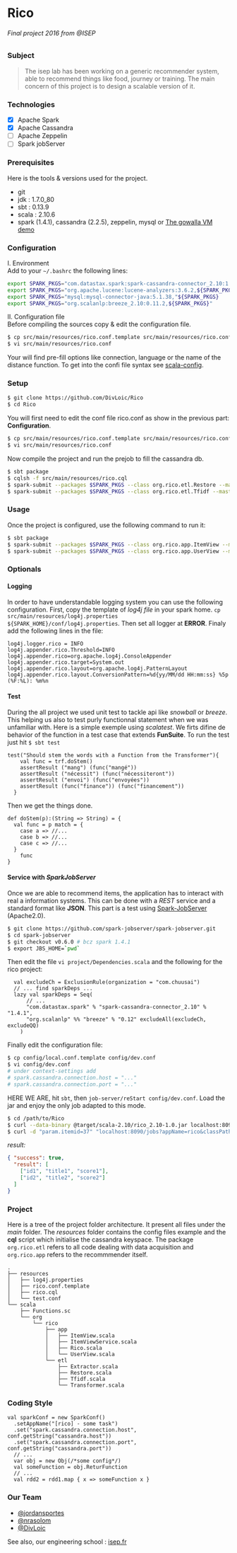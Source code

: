 # Rico
###### Final project 2016 from @ISEP

### Subject
>The isep lab has been working on a generic recommender system, able to recommend
>things like food, journey or training. The main concern of this project is to design a scalable version of it.

### Technologies
- [X] Apache Spark
- [X] Apache Cassandra
- [ ] Apache Zeppelin
- [ ] Spark jobServer

### Prerequisites
Here is the tools & versions used for the project.
- git
- jdk   : 1.7.0_80
- sbt   : 0.13.9
- scala : 2.10.6
- spark (1.4.1), cassandra (2.2.5), zeppelin, mysql or
[The gowalla VM demo](https://github.com/natalinobusa/gowalla-spark-demo)


### Configuration
I. Environment      
Add to your `~/.bashrc` the following lines:
```sh
export SPARK_PKGS="com.datastax.spark:spark-cassandra-connector_2.10:1.4.1"
export SPARK_PKGS="org.apache.lucene:lucene-analyzers:3.6.2,${SPARK_PKGS}"
export SPARK_PKGS="mysql:mysql-connector-java:5.1.38,"${SPARK_PKGS}
export SPARK_PKGS="org.scalanlp:breeze_2.10:0.11.2,${SPARK_PKGS}"
```
II. Configuration file      
Before compiling the sources copy & edit the configuration file.
```bash
$ cp src/main/resources/rico.conf.template src/main/resources/rico.conf
$ vi src/main/resources/rico.conf
```
Your will find pre-fill options like connection, language or the name of the distance function. To get into the confi file
syntax see [scala-config](https://github.com/typesafehub/config).

### Setup

```bash
$ git clone https://github.com/DivLoic/Rico
$ cd Rico
```

You will first need to edit the conf file rico.conf as show in the previous part: **Configuration**.
```bash
$ cp src/main/resources/rico.conf.template src/main/resources/rico.conf
$ vi src/main/resources/rico.conf
```

Now compile the project and run the prejob to fill the cassandra db.
```bash
$ sbt package
$ cqlsh -f src/main/resources/rico.cql
$ spark-submit --packages $SPARK_PKGS --class org.rico.etl.Restore --master <your-master> /path/to/jar
$ spark-submit --packages $SPARK_PKGS --class org.rico.etl.Tfidf --master <your-master> /path/to/jar
```
### Usage       
Once the project is configured, use the following command to run it:
```bash
$ sbt package
$ spark-submit --packages $SPARK_PKGS --class org.rico.app.ItemView --master <your-master> /path/to/jar <id item>
$ spark-submit --packages $SPARK_PKGS --class org.rico.app.UserView --master <your-master> /path/to/jar <id user>
```

### Optionals

#### Logging
In order to have understandable logging system you can use the following
configuration. First, copy the template of *log4j file* in your spark home.
`cp src/main/resources/log4j.properties ${SPARK_HOME}/conf/log4j.properties`.
Then set all logger at **ERROR**. Finaly add the following lines in the file:
```properties
log4j.logger.rico = INFO
log4j.appender.rico.Threshold=INFO
log4j.appender.rico=org.apache.log4j.ConsoleAppender
log4j.appender.rico.target=System.out
log4j.appender.rico.layout=org.apache.log4j.PatternLayout
log4j.appender.rico.layout.ConversionPattern=%d{yy/MM/dd HH:mm:ss} %5p (%F:%L): %m%n
```

#### Test
During the all project we used unit test to tackle api like *snowball* or *breeze*. This helping us also to test purly functionnal
statement when we was unfamiliar with. Here is a simple exemple using *scalatest*. We firts difine de behavior of the function 
in a test case that extends **FunSuite**. To run the test just hit `$ sbt test`
```{scala}
test("Should stem the words with a Function from the Transformer"){
    val func = trf.doStem()
    assertResult ("mang") (func("mangé"))
    assertResult ("nécessit") (func("nécessiteront"))
    assertResult ("envoi") (func("envoyées"))
    assertResult (func("finance")) (func("financement"))
  }
```
Then we get the things done.
```{scala}
def doStem(p):(String => String) = {
  val func = p match = {
    case a => //...
    case b => //...
    case c => //...
  }
    func
}
```

#### Service with *SparkJobServer*
Once we are able to recommend items, the application has to interact with real a information
systems. This can be done with a *REST* service and a standard format like **JSON**. This part
is a test using [Spark-JobServer](https://github.com/spark-jobserver/spark-jobserver) (Apache2.0).
```bash
$ git clone https://github.com/spark-jobserver/spark-jobserver.git
$ cd spark-jobserver
$ git checkout v0.6.0 # bcz spark 1.4.1
$ export JBS_HOME=`pwd`
```
Then edit the file `vi project/Dependencies.scala` and the following for the rico project:
```{scala}
  val excludeCh = ExclusionRule(organization = "com.chuusai")
  // ... find sparkDeps ...
  lazy val sparkDeps = Seq(
      // ...
      "com.datastax.spark" % "spark-cassandra-connector_2.10" % "1.4.1",
      "org.scalanlp" %% "breeze" % "0.12" excludeAll(excludeCh, excludeQQ)
    )
```
Finally edit the configuration file:
```bash
$ cp config/local.conf.template config/dev.conf
$ vi config/dev.conf
# under context-settings add
# spark.cassandra.connection.host = "..."
# spark.cassandra.connection.port = "..."
```
HERE WE ARE, hit `sbt`, then `job-server/reStart config/dev.conf`. Load the jar and enjoy the
only job adapted to this mode.
```bash
$ cd /path/to/Rico
$ curl --data-binary @target/scala-2.10/rico_2.10-1.0.jar localhost:8090/jars/rico
$ curl -d "param.itemid=37" "localhost:8090/jobs?appName=rico&classPath=org.rico.app.ItemViewService&sync=true&timeout=999"
```
*result:*
```json
{ "success": true,
  "result": [
    ["id1", "title1", "score1"],
    ["id2", "title2", "score2"]
  ]
}
```

### Project
Here is a tree of the project folder architecture. It present all files under the
*main* folder. The *resources* folder contains the config files example and the **cql**
script which initialise the cassandra keyspace. The package `org.rico.etl` refers to all
code dealing with data acquisition and `org.rico.app` refers to the recommmender itself.
```
.
├── resources
│   ├── log4j.properties
│   ├── rico.conf.template
│   ├── rico.cql
│   └── test.conf
└── scala
    ├── Functions.sc
    └── org
        └── rico
            ├── app
            │   ├── ItemView.scala
            │   ├── ItemViewService.scala
            │   ├── Rico.scala
            │   └── UserView.scala
            └── etl
                ├── Extractor.scala
                ├── Restore.scala
                ├── Tfidf.scala
                └── Transformer.scala
```

### Coding Style

```{scala}
val sparkConf = new SparkConf()
  .setAppName("[rico] - some task")
  .set("spark.cassandra.connection.host", conf.getString("cassandra.host"))
  .set("spark.cassandra.connection.port", conf.getString("cassandra.port"))
  // ...
  var obj = new Obj(/*some config*/)
  val someFunction = obj.ReturFunction
  // ...
  val rdd2 = rdd1.map { x => someFunction x }
```

### Our Team
- [@jordansportes](https://github.com/jordansportes8355)
- [@nrasolom](https://github.com/nrasolom)
- [@DivLoic](https://github.com/DivLoic)

See also, our engineering school : [isep.fr](http://www.isep.fr)
